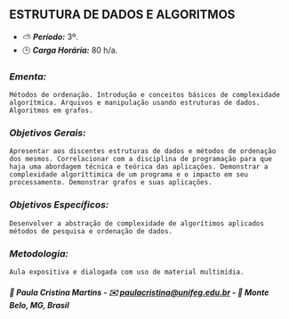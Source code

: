 ## ESTRUTURA DE DADOS E ALGORITMOS

* :partly_sunny: ***Período:*** 3º.
* :clock3: ***Carga Horária:*** 80 h/a.
 
### *Ementa:*
    Métodos de ordenação. Introdução e conceitos básicos de complexidade algorítmica. Arquivos e manipulação usando estruturas de dados. Algoritmos em grafos.
 
### *Objetivos Gerais:*
    Apresentar aos discentes estruturas de dados e métodos de ordenação dos mesmos. Correlacionar com a disciplina de programação para que haja uma abordagem técnica e teórica das aplicações. Demonstrar a complexidade algoríttimica de um programa e o impacto em seu processamento. Demonstrar grafos e suas aplicações.
 
### *Objetivos Específicos:*
    Desenvolver a abstração de complexidade de algorítimos aplicados métodos de pesquisa e ordenação de dados.
 
### *Metodologia:*
    Aula expositiva e dialogada com uso de material multimídia.
 

##### :busts_in_silhouette: Paula Cristina Martins - :envelope: paulacristina@unifeg.edu.br - :house_with_garden: Monte Belo, MG, Brasil